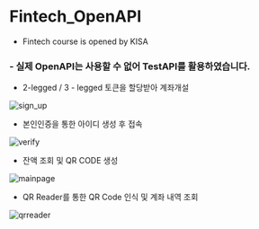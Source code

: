 # Fintech_OpenAPI
- Fintech course is opened by KISA

### - 실제 OpenAPI는 사용할 수 없어 TestAPI를 활용하였습니다.

- 2-legged / 3 - legged 토큰을 할당받아 계좌개설

![sign_up](https://user-images.githubusercontent.com/59694789/95427621-ccb8e580-0982-11eb-80f6-66e25cfd3c53.png)

- 본인인증을 통한 아이디 생성 후 접속

![verify](https://user-images.githubusercontent.com/59694789/95427629-d04c6c80-0982-11eb-8278-329fe80d9892.png)

- 잔액 조회 및 QR CODE 생성

![mainpage](https://user-images.githubusercontent.com/59694789/95427626-cfb3d600-0982-11eb-818a-5b4c822985f6.png)

- QR Reader를 통한 QR Code 인식 및 계좌 내역 조회

![qrreader](https://user-images.githubusercontent.com/59694789/95427623-cdea1280-0982-11eb-8ed9-ca79d6e2d12a.png)
